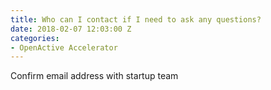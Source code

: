 ```yaml
---
title: Who can I contact if I need to ask any questions?
date: 2018-02-07 12:03:00 Z
categories:
- OpenActive Accelerator
---
```


Confirm email address with startup team